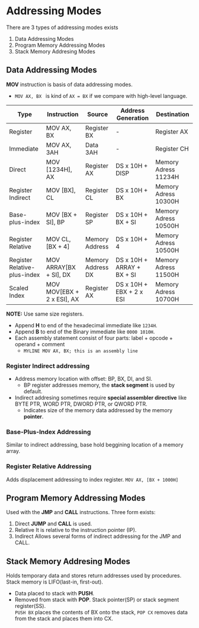 # Addressing Modes
There are 3 types of addressing modes exists

1. Data Addressing Modes
2. Program Memory Addressing Modes
3. Stack Memory Addresing Modes

## Data Addressing Modes
**MOV** instruction is basis of data addressing modes.
- ```MOV AX, BX ``` is kind of ```AX = BX``` if we compare with high-level language.

| Type | Instruction | Source | Address Generation | Destination |
| -----| ----------- | ------ | ------------------ | ----------- |
| Register | MOV AX, BX | Register BX | - | Register AX |
| Immediate | MOV AX, 3AH | Data 3AH | - | Register CH |
| Direct | MOV [1234H], AX | Register AX | DS x 10H + DISP | Memory Adress 11234H |
| Register Indirect | MOV [BX], CL | Register CL | DS x 10H + BX | Memory Adress 10300H|
| Base-plus-index| MOV [BX + SI], BP| Register SP| DS x 10H + BX + SI | Memory Adress 10500H|
|Register Relative| MOV CL, [BX + 4] | Memory Address| DS x 10H + 4 | Memory Adress 10500H|
| Register Relative-plus-index | MOV ARRAY[BX + SI], DX | Memory Address DX|  DS x 10H + ARRAY + BX + SI | Memory Adress 11500H |
| Scaled Index | MOV MOV[EBX + 2 x ESI], AX | Register AX|  DS x 10H + EBX + 2 x ESI | Memory Adress 10700H |

**NOTE:** Use same size registers.

- Append **H** to end of the hexadecimal immediate like ```1234H```. 
- Append **B** to end of the Binary immediate like ```0000 1010H```. 
- Each assembly statement consist of four parts: label + opcode + operand + comment
    * ```MYLINE MOV AX, BX; this is an assembly line```

### Register Indirect addressing
- Address memory location with offset: BP, BX, DI, and SI.
    * BP register addresses memory, the **stack segment** is used by default.
- Indirect addresing sometimes require **special assembler directive** like BYTE PTR, WORD PTR, DWORD PTR, or QWORD PTR.
    * Indicates size of the memory data addressed by the memory **pointer**.

### Base-Plus-Index Addressing
Similar to indirect addressing, base hold beggining location of a memory array.

### Register Relative Addressing
Adds displacement addressing to index register.
```MOV AX, [BX + 1000H]```

## Program Memory Addressing Modes
Used with the **JMP** and **CALL** instructions. Three form exists:
1. Direct
**JUMP** and **CALL** is used.
2. Relative
It is relative to the instruction pointer (IP).
3. Indirect
Allows several forms of indirect addressing for the JMP and CALL.


## Stack Memory Addresing Modes
Holds temporary data and stores return addresses used by procedures. Stack memory is LIFO(last-in, first-out).
- Data placed to stack with **PUSH**.
- Removed from stack with **POP**.
Stack pointer(SP) or stack segment register(SS).  
```PUSH BX``` places the contents of BX onto the stack, ```POP CX``` removes data from the stack and places them into CX.

